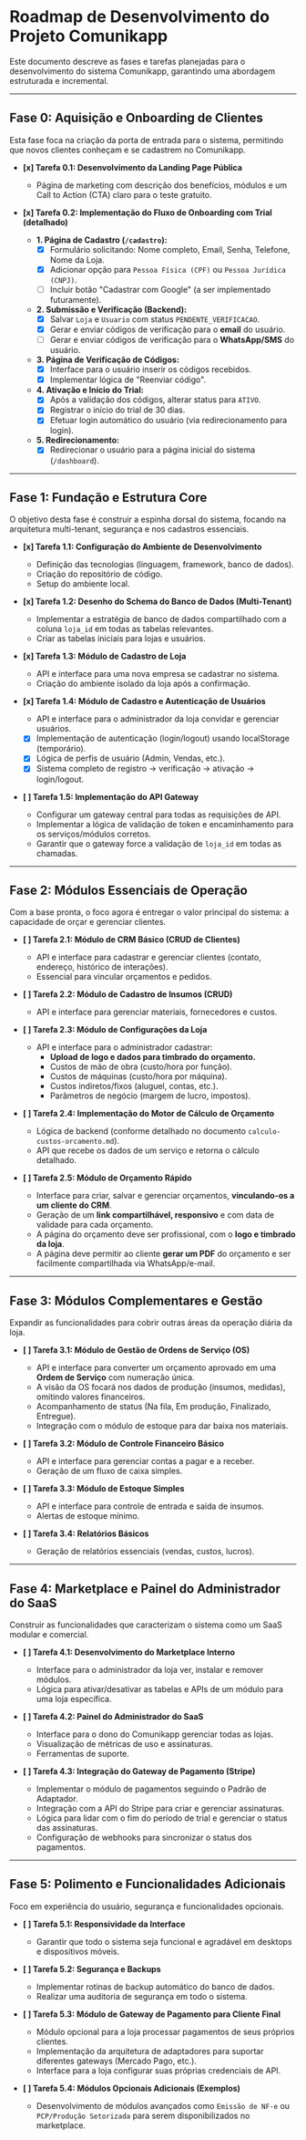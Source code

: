# Roadmap de Desenvolvimento do Projeto Comunikapp

Este documento descreve as fases e tarefas planejadas para o desenvolvimento do sistema Comunikapp, garantindo uma abordagem estruturada e incremental.

---

## Fase 0: Aquisição e Onboarding de Clientes

Esta fase foca na criação da porta de entrada para o sistema, permitindo que novos clientes conheçam e se cadastrem no Comunikapp.

- **[x] Tarefa 0.1: Desenvolvimento da Landing Page Pública**
  - Página de marketing com descrição dos benefícios, módulos e um Call to Action (CTA) claro para o teste gratuito.

- **[x] Tarefa 0.2: Implementação do Fluxo de Onboarding com Trial (detalhado)**
  - **1. Página de Cadastro (`/cadastro`):**
    - [x] Formulário solicitando: Nome completo, Email, Senha, Telefone, Nome da Loja.
    - [x] Adicionar opção para `Pessoa Física (CPF)` ou `Pessoa Jurídica (CNPJ)`.
    - [ ] Incluir botão "Cadastrar com Google" (a ser implementado futuramente).
  - **2. Submissão e Verificação (Backend):**
    - [x] Salvar `Loja` e `Usuario` com status `PENDENTE_VERIFICACAO`.
    - [x] Gerar e enviar códigos de verificação para o **email** do usuário.
    - [ ] Gerar e enviar códigos de verificação para o **WhatsApp/SMS** do usuário.
  - **3. Página de Verificação de Códigos:**
    - [x] Interface para o usuário inserir os códigos recebidos.
    - [x] Implementar lógica de "Reenviar código".
  - **4. Ativação e Início do Trial:**
    - [x] Após a validação dos códigos, alterar status para `ATIVO`.
    - [x] Registrar o início do trial de 30 dias.
    - [x] Efetuar login automático do usuário (via redirecionamento para login).
  - **5. Redirecionamento:**
    - [x] Redirecionar o usuário para a página inicial do sistema (`/dashboard`).

---

## Fase 1: Fundação e Estrutura Core

O objetivo desta fase é construir a espinha dorsal do sistema, focando na arquitetura multi-tenant, segurança e nos cadastros essenciais.

- **[x] Tarefa 1.1: Configuração do Ambiente de Desenvolvimento**
  - Definição das tecnologias (linguagem, framework, banco de dados).
  - Criação do repositório de código.
  - Setup do ambiente local.

- **[x] Tarefa 1.2: Desenho do Schema do Banco de Dados (Multi-Tenant)**
  - Implementar a estratégia de banco de dados compartilhado com a coluna `loja_id` em todas as tabelas relevantes.
  - Criar as tabelas iniciais para lojas e usuários.

- **[x] Tarefa 1.3: Módulo de Cadastro de Loja**
  - API e interface para uma nova empresa se cadastrar no sistema.
  - Criação do ambiente isolado da loja após a confirmação.

- **[x] Tarefa 1.4: Módulo de Cadastro e Autenticação de Usuários**
  - API e interface para o administrador da loja convidar e gerenciar usuários.
  - [x] Implementação de autenticação (login/logout) usando localStorage (temporário).
  - [x] Lógica de perfis de usuário (Admin, Vendas, etc.).
  - [x] Sistema completo de registro → verificação → ativação → login/logout.

- **[ ] Tarefa 1.5: Implementação do API Gateway**
  - Configurar um gateway central para todas as requisições de API.
  - Implementar a lógica de validação de token e encaminhamento para os serviços/módulos corretos.
  - Garantir que o gateway force a validação de `loja_id` em todas as chamadas.

---

## Fase 2: Módulos Essenciais de Operação

Com a base pronta, o foco agora é entregar o valor principal do sistema: a capacidade de orçar e gerenciar clientes.

- **[ ] Tarefa 2.1: Módulo de CRM Básico (CRUD de Clientes)**
  - API e interface para cadastrar e gerenciar clientes (contato, endereço, histórico de interações).
  - Essencial para vincular orçamentos e pedidos.

- **[ ] Tarefa 2.2: Módulo de Cadastro de Insumos (CRUD)**
  - API e interface para gerenciar materiais, fornecedores e custos.

- **[ ] Tarefa 2.3: Módulo de Configurações da Loja**
  - API e interface para o administrador cadastrar:
    - **Upload de logo e dados para timbrado do orçamento.**
    - Custos de mão de obra (custo/hora por função).
    - Custos de máquinas (custo/hora por máquina).
    - Custos indiretos/fixos (aluguel, contas, etc.).
    - Parâmetros de negócio (margem de lucro, impostos).

- **[ ] Tarefa 2.4: Implementação do Motor de Cálculo de Orçamento**
  - Lógica de backend (conforme detalhado no documento `calculo-custos-orcamento.md`).
  - API que recebe os dados de um serviço e retorna o cálculo detalhado.

- **[ ] Tarefa 2.5: Módulo de Orçamento Rápido**
  - Interface para criar, salvar e gerenciar orçamentos, **vinculando-os a um cliente do CRM**.
  - Geração de um **link compartilhável, responsivo** e com data de validade para cada orçamento.
  - A página do orçamento deve ser profissional, com o **logo e timbrado da loja**.
  - A página deve permitir ao cliente **gerar um PDF** do orçamento e ser facilmente compartilhada via WhatsApp/e-mail.

---

## Fase 3: Módulos Complementares e Gestão

Expandir as funcionalidades para cobrir outras áreas da operação diária da loja.

- **[ ] Tarefa 3.1: Módulo de Gestão de Ordens de Serviço (OS)**
  - API e interface para converter um orçamento aprovado em uma **Ordem de Serviço** com numeração única.
  - A visão da OS focará nos dados de produção (insumos, medidas), omitindo valores financeiros.
  - Acompanhamento de status (Na fila, Em produção, Finalizado, Entregue).
  - Integração com o módulo de estoque para dar baixa nos materiais.

- **[ ] Tarefa 3.2: Módulo de Controle Financeiro Básico**
  - API e interface para gerenciar contas a pagar e a receber.
  - Geração de um fluxo de caixa simples.

- **[ ] Tarefa 3.3: Módulo de Estoque Simples**
  - API e interface para controle de entrada e saída de insumos.
  - Alertas de estoque mínimo.

- **[ ] Tarefa 3.4: Relatórios Básicos**
  - Geração de relatórios essenciais (vendas, custos, lucros).

---

## Fase 4: Marketplace e Painel do Administrador do SaaS

Construir as funcionalidades que caracterizam o sistema como um SaaS modular e comercial.

- **[ ] Tarefa 4.1: Desenvolvimento do Marketplace Interno**
  - Interface para o administrador da loja ver, instalar e remover módulos.
  - Lógica para ativar/desativar as tabelas e APIs de um módulo para uma loja específica.

- **[ ] Tarefa 4.2: Painel do Administrador do SaaS**
  - Interface para o dono do Comunikapp gerenciar todas as lojas.
  - Visualização de métricas de uso e assinaturas.
  - Ferramentas de suporte.

- **[ ] Tarefa 4.3: Integração do Gateway de Pagamento (Stripe)**
  - Implementar o módulo de pagamentos seguindo o Padrão de Adaptador.
  - Integração com a API do Stripe para criar e gerenciar assinaturas.
  - Lógica para lidar com o fim do período de trial e gerenciar o status das assinaturas.
  - Configuração de webhooks para sincronizar o status dos pagamentos.

---

## Fase 5: Polimento e Funcionalidades Adicionais

Foco em experiência do usuário, segurança e funcionalidades opcionais.

- **[ ] Tarefa 5.1: Responsividade da Interface**
  - Garantir que todo o sistema seja funcional e agradável em desktops e dispositivos móveis.

- **[ ] Tarefa 5.2: Segurança e Backups**
  - Implementar rotinas de backup automático do banco de dados.
  - Realizar uma auditoria de segurança em todo o sistema.

- **[ ] Tarefa 5.3: Módulo de Gateway de Pagamento para Cliente Final**
  - Módulo opcional para a loja processar pagamentos de seus próprios clientes.
  - Implementação da arquitetura de adaptadores para suportar diferentes gateways (Mercado Pago, etc.).
  - Interface para a loja configurar suas próprias credenciais de API.

- **[ ] Tarefa 5.4: Módulos Opcionais Adicionais (Exemplos)**
  - Desenvolvimento de módulos avançados como `Emissão de NF-e` ou `PCP/Produção Setorizada` para serem disponibilizados no marketplace. 